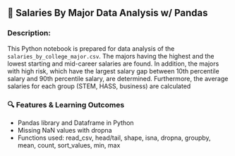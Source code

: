 ## 🏓 Salaries By Major Data Analysis w/ Pandas

### Description:
This Python notebook is prepared for data analysis of the `salaries_by_college_major.csv`. The majors having the highest and the lowest starting and mid-career salaries are found. In addition, the majors with high risk, which have the largest salary gap between 10th percentile salary and 90th percentile salary, are determined. Furthermore, the average salaries for each group (STEM, HASS, business) are calculated

### 🔍 Features & Learning Outcomes
- Pandas library and Dataframe in Python
- Missing NaN values with dropna
- Functions used: read_csv, head/tail, shape, isna, dropna, groupby, mean, count, sort_values, min, max
